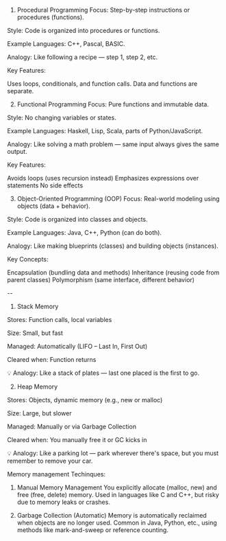  1. Procedural Programming
Focus: Step-by-step instructions or procedures (functions).

Style: Code is organized into procedures or functions.

Example Languages: C++, Pascal, BASIC.

Analogy: Like following a recipe — step 1, step 2, etc.

Key Features:

Uses loops, conditionals, and function calls.
Data and functions are separate.

2. Functional Programming
Focus: Pure functions and immutable data.

Style: No changing variables or states.

Example Languages: Haskell, Lisp, Scala, parts of Python/JavaScript.

Analogy: Like solving a math problem — same input always gives the same output.

Key Features:

Avoids loops (uses recursion instead)
Emphasizes expressions over statements
No side effects

3. Object-Oriented Programming (OOP)
Focus: Real-world modeling using objects (data + behavior).

Style: Code is organized into classes and objects.

Example Languages: Java, C++, Python (can do both).

Analogy: Like making blueprints (classes) and building objects (instances).

Key Concepts:

Encapsulation (bundling data and methods)
Inheritance (reusing code from parent classes)
Polymorphism (same interface, different behavior)

--

1. Stack Memory

Stores: Function calls, local variables

Size: Small, but fast

Managed: Automatically (LIFO – Last In, First Out)

Cleared when: Function returns

💡 Analogy: Like a stack of plates — last one placed is the first to go.

2. Heap Memory

Stores: Objects, dynamic memory (e.g., new or malloc)

Size: Large, but slower

Managed: Manually or via Garbage Collection

Cleared when: You manually free it or GC kicks in

💡 Analogy: Like a parking lot — park wherever there's space, but you must remember to remove your car.

Memory management Techinques:
1. Manual Memory Management
You explicitly allocate (malloc, new) and free (free, delete) memory.
Used in languages like C and C++, but risky due to memory leaks or crashes.

2. Garbage Collection (Automatic)
Memory is automatically reclaimed when objects are no longer used.
Common in Java, Python, etc., using methods like mark-and-sweep or reference counting.




